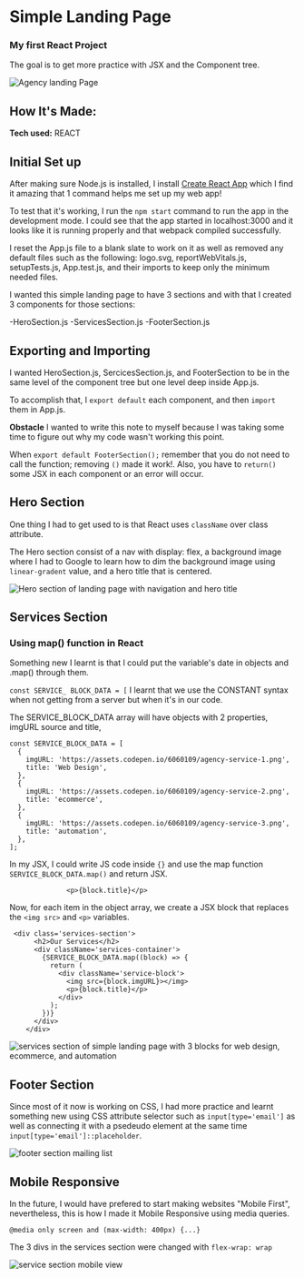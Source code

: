 # Simple Landing Page

### My first React Project

The goal is to get more practice with JSX and the Component tree.

![Agency landing Page](./src/imgs/landing-page-screenshot.png)

## How It's Made:

**Tech used:** REACT

## Initial Set up

After making sure Node.js is installed, I install [Create React App](https://create-react-app.dev/) which I find it amazing that 1 command helps me set up my web app!

To test that it's working, I run the `npm start` command to run the app in the development mode. I could see that the app started in localhost:3000 and it looks like it is running properly and that webpack compiled successfully.

I reset the App.js file to a blank slate to work on it as well as removed any default files such as the following: logo.svg, reportWebVitals.js, setupTests.js, App.test.js, and their imports to keep only the minimum needed files.

I wanted this simple landing page to have 3 sections and with that I created 3 components for those sections:

-HeroSection.js
-ServicesSection.js
-FooterSection.js

## Exporting and Importing

I wanted HeroSection.js, SercicesSection.js, and FooterSection to be in the same level of the component tree but one level deep inside App.js.

To accomplish that, I `export default` each component, and then `import` them in App.js.

**Obstacle** I wanted to write this note to myself because I was taking some time to figure out why my code wasn't working this point.

When `export default FooterSection();` remember that you do not need to call the function; removing `()` made it work!. Also, you have to `return()` some JSX in each component or an error will occur.

## Hero Section

One thing I had to get used to is that React uses `className` over class attribute.

The Hero section consist of a nav with display: flex, a background image where I had to Google to learn how to dim the background image using `linear-gradent` value, and a hero title that is centered.

![Hero section of landing page with navigation and hero title](./src/imgs/hero-section-screenshot.png)

## Services Section

### Using map() function in React

Something new I learnt is that I could put the variable's date in objects and .map() through them.

`const SERVICE_ BLOCK_DATA = [` I learnt that we use the CONSTANT syntax when not getting from a server but when it's in our code.

The SERVICE_BLOCK_DATA array will have objects with 2 properties, imgURL source and title,

```
const SERVICE_BLOCK_DATA = [
  {
    imgURL: 'https://assets.codepen.io/6060109/agency-service-1.png',
    title: 'Web Design',
  },
  {
    imgURL: 'https://assets.codepen.io/6060109/agency-service-2.png',
    title: 'ecommerce',
  },
  {
    imgURL: 'https://assets.codepen.io/6060109/agency-service-3.png',
    title: 'automation',
  },
];
```

In my JSX, I could write JS code inside `{}` and use the map function `SERVICE_BLOCK_DATA.map()` and return JSX.

```<img src={block.imgURL}></img>
              <p>{block.title}</p>
```

Now, for each item in the object array, we create a JSX block that replaces the `<img src>` and `<p>` variables.

```
 <div class='services-section'>
      <h2>Our Services</h2>
      <div className='services-container'>
        {SERVICE_BLOCK_DATA.map((block) => {
          return (
            <div className='service-block'>
              <img src={block.imgURL}></img>
              <p>{block.title}</p>
            </div>
          );
        })}
      </div>
    </div>
```

![services section of simple landing page with 3 blocks for web design, ecommerce, and automation](./src/imgs/services-section.png)

## Footer Section

Since most of it now is working on CSS, I had more practice and learnt something new using CSS attribute selector such as `input[type='email']` as well as connecting it with a psedeudo element at the same time `input[type='email']::placeholder`.

![footer section mailing list](./src/imgs/footer-section.png)

## Mobile Responsive

In the future, I would have prefered to start making websites "Mobile First", nevertheless, this is how I made it Mobile Responsive using media queries.

`@media only screen and (max-width: 400px) {...}`

The 3 divs in the services section were changed with `flex-wrap: wrap`

![service section mobile view](./src/imgs/service-section-mobile.png)
